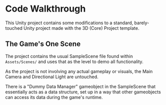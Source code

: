 # Code Walkthrough

This Unity project contains some modifications to a standard, barely-touched Unity project made with the 3D (Core) Project template.

## The Game's One Scene

The project contains the usual SampleScene file found within `Assets/Scenes/` and uses that as the level to demo all functionality.

As the project is not involving any actual gameplay or visuals, the Main Camera and Directional Light are untouched.

There is a "Dummy Data Manager" gameobject in the SampleScene that essentially acts as a data structure, set up in a way that other gameobjects can access its data during the game's runtime.